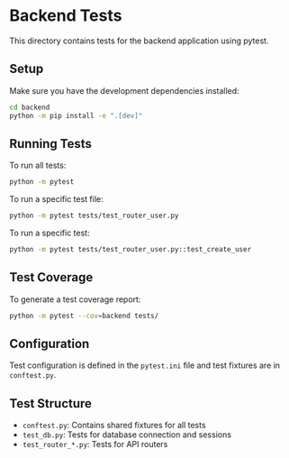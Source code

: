 # Backend Tests

This directory contains tests for the backend application using pytest.

## Setup

Make sure you have the development dependencies installed:

```bash
cd backend
python -m pip install -e ".[dev]"
```

## Running Tests

To run all tests:

```bash
python -m pytest
```

To run a specific test file:

```bash
python -m pytest tests/test_router_user.py
```

To run a specific test:

```bash
python -m pytest tests/test_router_user.py::test_create_user
```

## Test Coverage

To generate a test coverage report:

```bash
python -m pytest --cov=backend tests/
```

## Configuration

Test configuration is defined in the `pytest.ini` file and test fixtures are in `conftest.py`.

## Test Structure

- `conftest.py`: Contains shared fixtures for all tests
- `test_db.py`: Tests for database connection and sessions
- `test_router_*.py`: Tests for API routers 